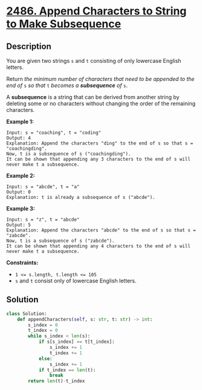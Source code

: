# [2486. Append Characters to String to Make Subsequence](https://leetcode.com/problems/append-characters-to-string-to-make-subsequence/description/?envType=daily-question&envId=2024-06-03)

## Description

You are given two strings `s` and `t` consisting of only lowercase English letters.

Return *the minimum number of characters that need to be appended to the end of* `s` *so that* `t` *becomes a **subsequence** of* `s`.

A **subsequence** is a string that can be derived from another string by deleting some or no characters without changing the order of the remaining characters.

**Example 1:**

```
Input: s = "coaching", t = "coding"
Output: 4
Explanation: Append the characters "ding" to the end of s so that s = "coachingding".
Now, t is a subsequence of s ("coachingding").
It can be shown that appending any 3 characters to the end of s will never make t a subsequence.

```

**Example 2:**

```
Input: s = "abcde", t = "a"
Output: 0
Explanation: t is already a subsequence of s ("abcde").

```

**Example 3:**

```
Input: s = "z", t = "abcde"
Output: 5
Explanation: Append the characters "abcde" to the end of s so that s = "zabcde".
Now, t is a subsequence of s ("zabcde").
It can be shown that appending any 4 characters to the end of s will never make t a subsequence.

```

**Constraints:**

- `1 <= s.length, t.length <= 105`
- `s` and `t` consist only of lowercase English letters.


## Solution

```python
class Solution:
    def appendCharacters(self, s: str, t: str) -> int:
        s_index = 0
        t_index = 0
        while s_index < len(s):
            if s[s_index] == t[t_index]:
                s_index += 1
                t_index += 1
            else:
                s_index += 1
            if t_index == len(t):
                break
        return len(t)-t_index
```